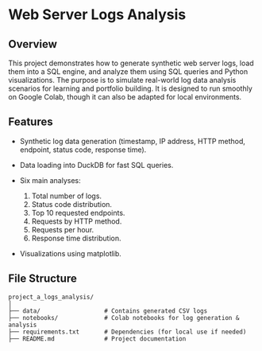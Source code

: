 # Web Server Logs Analysis

## Overview

This project demonstrates how to generate synthetic web server logs, load them into a SQL engine, and analyze them using SQL queries and Python visualizations. The purpose is to simulate real-world log data analysis scenarios for learning and portfolio building. It is designed to run smoothly on Google Colab, though it can also be adapted for local environments.

## Features

* Synthetic log data generation (timestamp, IP address, HTTP method, endpoint, status code, response time).
* Data loading into DuckDB for fast SQL queries.
* Six main analyses:

  1. Total number of logs.
  2. Status code distribution.
  3. Top 10 requested endpoints.
  4. Requests by HTTP method.
  5. Requests per hour.
  6. Response time distribution.
* Visualizations using matplotlib.

## File Structure

```
project_a_logs_analysis/
│
├── data/                  # Contains generated CSV logs
├── notebooks/             # Colab notebooks for log generation & analysis
├── requirements.txt       # Dependencies (for local use if needed)
├── README.md              # Project documentation
```

